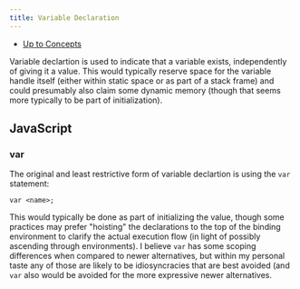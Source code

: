 ```yaml
---
title: Variable Declaration
---
```


- [Up to Concepts](concepts.md)

Variable declartion is used to indicate that a variable exists,
independently of giving it a value. This would typically reserve
space for the variable handle itself (either within static space
or as part of a stack frame) and could presumably also claim
some dynamic memory (though that seems more typically to be
part of initialization).

## JavaScript

### var

The original and least restrictive form of variable declartion
is using the `var` statement:

```
var <name>;
```

This would typically be done as part of initializing the value,
though some practices may prefer "hoisting" the declarations to
the top of the binding environment to clarify the actual execution
flow (in light of possibly ascending through environments).
I believe `var` has some scoping differences when compared to newer
alternatives, but within my personal taste any of those are likely
to be idiosyncracies that are best avoided (and `var` also would be
avoided for the more expressive newer alternatives.
